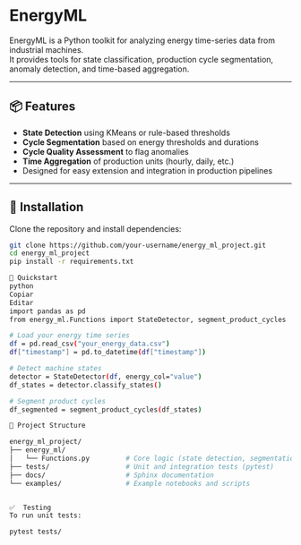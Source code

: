 # EnergyML

EnergyML is a Python toolkit for analyzing energy time-series data from industrial machines.  
It provides tools for state classification, production cycle segmentation, anomaly detection, and time-based aggregation.

---

## 📦 Features

- **State Detection** using KMeans or rule-based thresholds  
- **Cycle Segmentation** based on energy thresholds and durations  
- **Cycle Quality Assessment** to flag anomalies  
- **Time Aggregation** of production units (hourly, daily, etc.)  
- Designed for easy extension and integration in production pipelines

---

## 🔧 Installation

Clone the repository and install dependencies:

```bash
git clone https://github.com/your-username/energy_ml_project.git
cd energy_ml_project
pip install -r requirements.txt

🚀 Quickstart
python
Copiar
Editar
import pandas as pd
from energy_ml.Functions import StateDetector, segment_product_cycles

# Load your energy time series
df = pd.read_csv("your_energy_data.csv")
df["timestamp"] = pd.to_datetime(df["timestamp"])

# Detect machine states
detector = StateDetector(df, energy_col="value")
df_states = detector.classify_states()

# Segment product cycles
df_segmented = segment_product_cycles(df_states)

📁 Project Structure

energy_ml_project/
├── energy_ml/
│   └── Functions.py         # Core logic (state detection, segmentation, etc.)
├── tests/                   # Unit and integration tests (pytest)
├── docs/                    # Sphinx documentation
└── examples/                # Example notebooks and scripts


✅  Testing
To run unit tests:

pytest tests/



